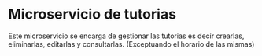 # Microservicio de tutorias
Este microservicio se encarga de gestionar las tutorias es decir crearlas, eliminarlas, editarlas y consultarlas. (Exceptuando el horario de las mismas)


